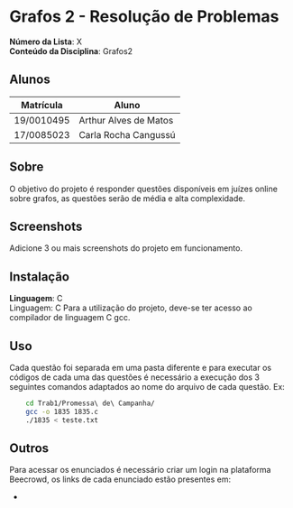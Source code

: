 # Grafos 2 - Resolução de Problemas

**Número da Lista**: X<br>
**Conteúdo da Disciplina**: Grafos2<br>

## Alunos
|Matrícula | Aluno |
| -- | -- |
| 19/0010495  |  Arthur Alves de Matos |
| 17/0085023  |  Carla Rocha Cangussú |

## Sobre
O objetivo do projeto é responder questões disponíveis em juízes online sobre grafos, as questões serão de média e alta complexidade.

## Screenshots
Adicione 3 ou mais screenshots do projeto em funcionamento.

## Instalação 
**Linguagem**: C<br>
Linguagem: C
Para a utilização do projeto, deve-se ter acesso ao compilador de linguagem C gcc.

## Uso 
Cada questão foi separada em uma pasta diferente e para executar os códigos de cada uma das questões é necessário a execução dos 3 seguintes comandos adaptados ao nome do arquivo de cada questão. Ex:

```sh
    cd Trab1/Promessa\ de\ Campanha/
    gcc -o 1835 1835.c
    ./1835 < teste.txt
```

## Outros
Para acessar os enunciados é necessário criar um login na plataforma Beecrowd, os links de cada enunciado estão presentes em:

- []()




